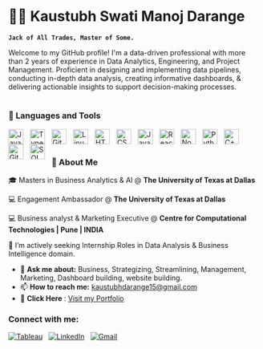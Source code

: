 # 🏄‍♂️ Kaustubh Swati Manoj Darange
**`Jack of All Trades, Master of Some.`**

Welcome to my GitHub profile! I'm a data-driven professional with more than 2 years of experience in Data Analytics, Engineering, and Project Management. 
Proficient in designing and implementing data pipelines, conducting in-depth data analysis, creating informative dashboards, & delivering actionable insights to support decision-making processes.

#

### 🧰 Languages and Tools

<img align="left" alt="Java" width="30px" style="padding-right:10px;" src="https://cdn.jsdelivr.net/gh/devicons/devicon/icons/java/java-original.svg"/>
<img align="left" alt="TypeScript" width="30px" style="padding-right:10px;" src="https://cdn.jsdelivr.net/gh/devicons/devicon/icons/typescript/typescript-plain.svg" />
<img align="left" alt="Git" width="30px" style="padding-right:10px;" src="https://cdn.jsdelivr.net/gh/devicons/devicon/icons/git/git-original.svg" />
<img align="left" alt="Linux" width="30px" style="padding-right:10px;" src="https://cdn.jsdelivr.net/gh/devicons/devicon/icons/linux/linux-original.svg" />
<img align="left" alt="HTML" width="30px" style="padding-right:10px;" src="https://cdn.jsdelivr.net/gh/devicons/devicon/icons/html5/html5-plain.svg" />
<img align="left" alt="CSS" width="30px" style="padding-right:10px;" src="https://cdn.jsdelivr.net/gh/devicons/devicon/icons/css3/css3-plain.svg" />
<img align="left" alt="JavaScript" width="30px" style="padding-right:10px;" src="https://cdn.jsdelivr.net/gh/devicons/devicon/icons/javascript/javascript-plain.svg" />
<img align="left" alt="React" width="30px" style="padding-right:10px;" src="https://cdn.jsdelivr.net/gh/devicons/devicon/icons/react/react-original.svg" />
<img align="left" alt="NodeJS" width="30px" style="padding-right:10px;" src="https://cdn.jsdelivr.net/gh/devicons/devicon/icons/nodejs/nodejs-original.svg" />
<img align="left" alt="Python" width="30px" style="padding-right:10px;" src="https://cdn.jsdelivr.net/gh/devicons/devicon/icons/python/python-plain.svg" />
<img align="left" alt="C++" width="30px" style="padding-right:10px;" src="https://cdn.jsdelivr.net/gh/devicons/devicon/icons/cplusplus/cplusplus-line.svg" />
<img align="left" alt="GitHub" width="30px" style="padding-right:10px;" src="https://cdn.jsdelivr.net/gh/devicons/devicon/icons/github/github-original.svg" />
<img align="left" alt="SQL" width="30px" style="padding-right:10px;" src="https://cdn.jsdelivr.net/gh/devicons/devicon@latest/icons/mysql/mysql-original.svg" />
<br />

#
### 🚀 About Me


🎓 Masters in Business Analytics & AI @ **The University of Texas at Dallas**

💻 Engagement Ambassador @ **The University of Texas at Dallas**

💻 Business analyst & Marketing Executive @ **Centre for Computational Technologies | Pune | INDIA**

🌱 I’m actively seeking Internship Roles in Data Analysis & Business Intelligence domain.
- 💬 **Ask me about:** Business, Strategizing, Streamlining, Management, Marketing, Dashboard building, website building.  
- 📫 **How to reach me:** [kaustubhdarange15@gmail.com](kaustubhdarange15@gmail.com)
- 📄 **Click Here** : [Visit my Portfolio](https://kaustubhd15.github.io/)

### Connect with me:

[![Tableau](https://img.icons8.com/color/50/000000/tableau-software.png)](https://public.tableau.com/app/profile/kaustubh.darange/vizzes)&nbsp;&nbsp;
[![LinkedIn](https://img.icons8.com/color/50/000000/linkedin.png)](https://www.linkedin.com/in/kaustubh-darange/)&nbsp;&nbsp;
[![Gmail](https://img.icons8.com/color/50/000000/gmail.png)](mailto:kaustubhdarange15@gmail.com)






